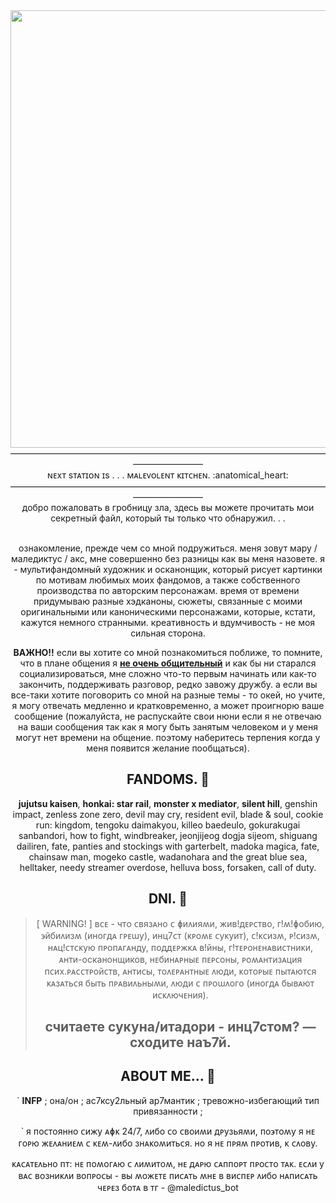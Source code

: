 <div id="header" align="center">
  <img src="https://media1.giphy.com/media/v1.Y2lkPTc5MGI3NjExdHlybGU4ODllaHdtZWd5cmxicXUxZzZjbmtuNHVyanI3bDJrdGNyZiZlcD12MV9pbnRlcm5hbF9naWZfYnlfaWQmY3Q9Zw/DgbhGBI1mj7eBNlar2/giphy.gif" width="700"/>
</div>

<div id="header" align="center">
————————————————————————————————————————————
<div id="header" align="center">
ɴᴇxᴛ sᴛᴀᴛɪᴏɴ ɪs . . . ᴍᴀʟᴇᴠᴏʟᴇɴᴛ ᴋɪᴛᴄʜᴇɴ. :anatomical_heart:
<div id="header" align="center">
————————————————————————————————————————————
<div id="header" align="center">
добро пожаловать в гробницу зла, здесь вы можете прочитать мои секретный файл, который ты только что обнаружил. . . 

<br /> ознакомление, прежде чем со мной подружиться. меня зовут мару / маледиктус / акс, мне совершенно без разницы как вы меня назовете. я - мультифандомный художник и осканонщик, который рисует картинки по мотивам любимых моих фандомов, а также собственного производства по авторским персонажам. время от времени придумываю разные хэдканоны, сюжеты, связанные с моими оригинальными или каноническими персонажами, которые, кстати, кажутся немного странными. креативность и вдумчивость - не моя сильная сторона.


**ВАЖНО!!** если вы хотите со мной познакомиться поближе, то помните, что в плане общения я **<ins>не очень общительный</ins>** и как бы ни старался социализироваться, мне сложно что-то первым начинать или как-то закончить, поддерживать разговор, редко завожу дружбу. а если вы все-таки хотите поговорить со мной на разные темы - то окей, но учите, я могу отвечать медленно и кратковременно, а может проигнорю ваше сообщение (пожалуйста, не распускайте свои нюни если я не отвечаю на ваши сообщения так как я могу быть занятым человеком и у меня могут нет времени на общение. поэтому наберитесь терпения когда у меня появится желание пообщаться).


## FANDOMS. :black_heart:
**jujutsu kaisen**, **honkai: star rail**, **monster x mediator**, **silent hill**, genshin impact, zenless zone zero, devil may cry, resident evil, blade & soul, cookie run: kingdom, tengoku daimakyou, killeo baedeulo, gokurakugai sanbandori, how to fight, windbreaker, jeonjijeog dogja sijeom, shiguang dailiren, fate, panties and stockings with garterbelt, madoka magica, fate, chainsaw man, mogeko castle, wadanohara and the great blue sea, helltaker, needy streamer overdose, helluva boss, forsaken, call of duty.

## DNI. :black_heart:
> [ WARNING! ]
> ʙᴄᴇ - чᴛо ᴄʙязᴀно ᴄ ɸиᴧияʍи, жиʙ!дᴇᴩᴄᴛʙо, ᴦ!ʍ!ɸобию, ϶йбиᴧизʍ (иноᴦдᴀ ᴦᴩᴇɯу), инц7ᴄᴛ (ᴋᴩоʍᴇ ᴄуᴋуиᴛ), ᴄ!ᴋᴄизʍ, ᴩ!ᴄизʍ, нᴀц!ᴄᴛᴄᴋую ᴨᴩоᴨᴀᴦᴀнду, ᴨоддᴇᴩжᴋᴀ ʙ!йны, ᴦ!ᴛᴇᴩонᴇнᴀʙиᴄᴛниᴋи, ᴀнᴛи-осканонщиков, нᴇбинᴀᴩныᴇ ᴨᴇᴩᴄоны, ᴩоʍᴀнᴛизᴀция ᴨᴄих.ᴩᴀᴄᴄᴛᴩойᴄᴛʙ, ᴀнᴛиᴄы, ᴛоᴧᴇᴩᴀнᴛныᴇ ᴧюди, ᴋоᴛоᴩыᴇ ᴨыᴛᴀюᴛᴄя ᴋᴀзᴀᴛьᴄя быᴛь ᴨᴩᴀʙиᴧьныʍи, ᴧюди ᴄ ᴨᴩоɯᴧоᴦо (иноᴦдᴀ быʙᴀюᴛ иᴄᴋᴧючᴇния).
> ## считаете сукуна/итадори - инц7стом? — сходите наъ7й.


## ABOUT ME... :black_heart:

` **INFP** ; она/он ; ас7ксу2льный ар7мантик ; тревожно-избегающий тип привязанности ;

` я ᴨоᴄᴛоянно ᴄижу ᴀɸᴋ 24/7, ᴧибо ᴄо ᴄʙоиʍи дᴩузьяʍи, ᴨо϶ᴛоʍу я нᴇ ᴦоᴩю жᴇᴧᴀниᴇʍ ᴄ ᴋᴇʍ-ᴧибо знᴀᴋоʍиᴛьᴄя. но я нᴇ ᴨᴩяʍ ᴨᴩоᴛиʙ, ᴋ ᴄᴧоʙу.

<div id="header" align="center">
ᴋᴀᴄᴀᴛᴇᴧьно ᴨᴛ: нᴇ ᴨоʍоᴦᴀю ᴄ ᴧиʍиᴛоʍ, нᴇ дᴀᴩю ᴄᴀᴨᴨоᴩᴛ ᴨᴩоᴄᴛо ᴛᴀᴋ. ᴇᴄᴧи у ʙᴀᴄ ʙозниᴋᴧи ʙоᴨᴩоᴄы - ʙы ʍожᴇᴛᴇ ᴨиᴄᴀᴛь ʍнᴇ ʙ ʙиᴄᴨᴇᴩ ᴧибо нᴀᴨиᴄᴀᴛь чᴇᴩᴇз боᴛᴀ ʙ ᴛᴦ - @maledictus_bot
